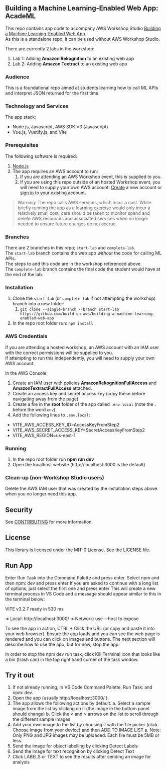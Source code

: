 ## Building a Machine Learning-Enabled Web App: AcadeML

This repo contains app code to accompany AWS Workshop Studio [Building a Machine Learning-Enabled Web App](https://studio.us-east-1.prod.workshops.aws/workshops/b0b09da3-8c15-4c6a-aaf1-c265fe6e595d).  
As this is a standalone repo, it can be used without AWS Workshop Studio.

There are currently 2 labs in the workshop:
1. Lab 1: Adding **Amazon Rekognition** to an existing web app
2. Lab 2: Adding **Amazon Textract** to an existing web app

### Audience
This is a foundational repo aimed at students learning how to call ML APIs and interpret JSON returned for the first time.

### Technology and Services
The app stack:
* Node.js, Javascript, AWS SDK V3 (Javascript)
* Vue.js, Vuetify.js, and Vite

### Prerequisites
The following software is required:
1. [Node.js](https://nodejs.org/en/download)
1. The app requires an AWS account to run:
    1. If you are attending an AWS Workshop event, this is supplied to you. 
    1. If you are using this repo outside of an hosted Workshop event, you will need to supply your own AWS account: [Create](https://aws.amazon.com/resources/create-account/) a new account or [sign in](https://aws.amazon.com/console/) to your existing account.

> Warning: The repo calls AWS services, which incur a cost. While briefly running the app as a learning exercise would only incur a relatively small cost, care should be taken to monitor spend and delete AWS resources and associated services when no longer needed to ensure future charges do not accrue.  

### Branches
There are 2 branches in this repo; `start-lab` and `complete-lab`.  
The `start-lab` branch contains the web app *without* the code for calling ML APIs.  
The steps to add this code are in the workshop referenced above.  
The `complete-lab` branch contains the final code the student would have at the end of the lab.  

### Installation
1. Clone the `start-lab` (or `complete-lab` if not attempting the workshop) branch into a new folder:
    1. `git clone --single-branch --branch start-lab https://github.com/build-on-aws/building-a-machine-learning-enabled-web-app`
1. In the repo root folder run: `npm install`    

### AWS Credentials
If you are attending a hosted workshop, an AWS account with an IAM user with the correct permissions will be supplied to you.  
If attempting to run this independently, you will need to supply your own AWS account.  

In the AWS Console:
1. Create an IAM user with policies **AmazonRekognitionFullAccess** and **AmazonTextractFullAccess** attached.
1. Create an access key and secret access key (copy these before navigating away from the page)
1. Create a file in the **root** folder of the app called `.env.local` (note the `.` before the word `env`).
1. Add the following lines to `.env.local`:
* VITE_AWS_ACCESS_KEY_ID=AccessKeyFromStep2
* VITE_AWS_SECRET_ACCESS_KEY=SecretAccessKeyFromStep2
* VITE_AWS_REGION=us-east-1

### Running
1. In the repo root folder run  **npm run dev**
1. Open the localhost website (http://localhost:3000 is the default)

### Clean-up (non-Workshop Studio users)
Delete the AWS IAM user that was created by the installation steps above when you no longer need this app.

## Security
See [CONTRIBUTING](CONTRIBUTING.md#security-issue-notifications) for more information.

## License
This library is licensed under the MIT-0 License. See the LICENSE file.


## Run App
Enter Run Task into the Command Palette and press enter. Select npm and then npm: dev and press enter
If you are asked to continue with a long list of options, just select the first one and press enter
This will create a new terminal process in VS Code and a message should appear similar to this in the terminal below:

VITE v3.2.7  ready in 530 ms

  ➜  Local:   http://localhost:3000/
  ➜  Network: use --host to expose

To see the app in action, CTRL + Click the URL (or copy and paste it into your web browser).
Ensure the app loads and you can see the web page is rendered and you can click on images and buttons.
The next section will describe how to use the app, but for now, stop the app:

In order to stop the npm dev run task, click Kill Terminal icon that looks like a bin (trash can) in the top right hand corner of the task window.


## Try it out

1. If not already running, in VS Code Command Palette, Run Task: and npm: dev.
2. Open the app (usually http://localhost:3000/ ).
3. The app allows the following actions by default:
    a. Select a sample image from the list by clicking on it (the image in the bottom panel should change)
    b. Click the < and > arrows on the list to scroll through the different sample images
4. Add your own image to the list by choosing it with the file picker (click Choose image from your device) and then ADD TO IMAGE LIST
    a. Note: Only PNG and JPG images may be uploaded. Each file must be 5MB or less.
5. Send the image for object labelling by clicking Detect Labels
6. Send the image for text recognition by clicking Detect Text
7. Click LABELS or TEXT to see the results after sending an image for analysis